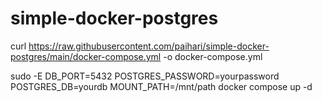 # simple-docker-postgres


curl https://raw.githubusercontent.com/paihari/simple-docker-postgres/main/docker-compose.yml -o docker-compose.yml


sudo -E DB_PORT=5432 POSTGRES_PASSWORD=yourpassword POSTGRES_DB=yourdb MOUNT_PATH=/mnt/path docker compose up -d



